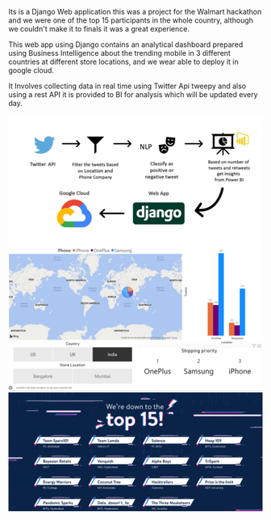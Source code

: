 Its is a Django Web application this was a project for the Walmart hackathon and we were one of the top 15 participants in the whole country, although we couldn't make it to finals it was a great experience. 

This web app using Django contains an analytical dashboard prepared using Business Intelligence about the trending mobile in 3 different countries at different store locations, and we wear able to deploy it in google cloud.

It Involves collecting data in real time using Twitter Api tweepy and also using a rest API it is provided to BI for analysis which will be updated every day.


<p>
  <img src="https://github.com/parik1999/Walmart_Social_Analytics/blob/master/Images/1.PNG">
  <img src="https://github.com/parik1999/Walmart_Social_Analytics/blob/master/Images/2.PNG">
  <img src="https://github.com/parik1999/Walmart_Social_Analytics/blob/master/Images/3.PNG">
  
</p>
